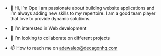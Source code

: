 - 👋 Hi, I’m Ope 
I am passionate about building website applications and I’m always adding new skills to my repertoire. 
I am a good team player that love to provide dynamic solutions.

- 👀 I’m interested in Web development
- 💞️ I’m looking to collaborate on different projects
- 📫 How to reach me on adewaleo@decagonhq.com

<!---
ope-deca/ope-deca is a ✨ special ✨ repository because its `README.md` (this file) appears on your GitHub profile.
You can click the Preview link to take a look at your changes.
--->
